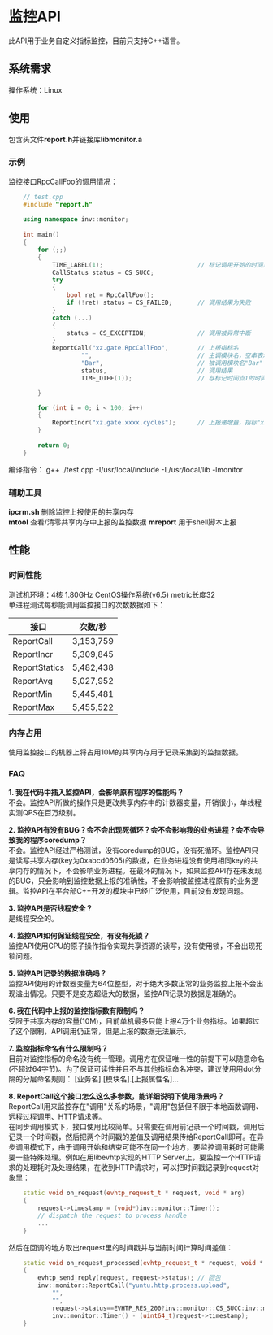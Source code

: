监控API
====================
此API用于业务自定义指标监控，目前只支持C++语言。

系统需求
--------------------
操作系统：Linux

使用
--------------------
包含头文件**report.h**并链接库**libmonitor.a**

### 示例
监控接口RpcCallFoo的调用情况：
```cpp
    // test.cpp
    #include "report.h"
    
    using namespace inv::monitor;
    
    int main()
    {
        for (;;)
        {
            TIME_LABEL(1);                          // 标记调用开始的时间点1
            CallStatus status = CS_SUCC;
            try
            {
                bool ret = RpcCallFoo();
                if (!ret) status = CS_FAILED;       // 调用结果为失败
            }
            catch (...)
            {
                status = CS_EXCEPTION;              // 调用被异常中断
            }
            ReportCall("xz.gate.RpcCallFoo",        // 上报指标名
                    "",                             // 主调模块名，空串表示使用进程映像文件名
                    "Bar",                          // 被调用模块名"Bar"
                    status,                         // 调用结果
                    TIME_DIFF(1));                  // 与标记时间点1的时间差

        }

        for (int i = 0; i < 100; i++)
        {
            ReportIncr("xz.gate.xxxx.cycles");      // 上报递增量，指标"xz.gate.xxxx.cycles"值为100
        }
    
        return 0;
    }
```
编译指令：
    g++ ./test.cpp -I/usr/local/include -L/usr/local/lib -lmonitor

### 辅助工具
**ipcrm.sh** 删除监控上报使用的共享内存       
**mtool** 查看/清零共享内存中上报的监控数据
**mreport** 用于shell脚本上报

性能
--------------------
### 时间性能
测试机环境：4核 1.80GHz CentOS操作系统(v6.5) metric长度32       
单进程测试每秒能调用监控接口的次数数据如下：

|接口|次数/秒|
|----|-------|
|ReportCall|3,153,759|
|ReportIncr|5,309,845|
|ReportStatics|5,482,438|
|ReportAvg|5,027,952|
|ReportMin|5,445,481|
|ReportMax|5,455,522|

### 内存占用
使用监控接口的机器上将占用10M的共享内存用于记录采集到的监控数据。

### FAQ
**1. 我在代码中插入监控API，会影响原有程序的性能吗？**    
不会。监控API所做的操作只是更改共享内存中的计数器变量，开销很小，单线程实测QPS在百万级别。      

**2. 监控API有没有BUG？会不会出现死循环？会不会影响我的业务进程？会不会导致我的程序coredump？**    
不会。监控API经过严格测试，没有coredump的BUG，没有死循环。监控API只是读写共享内存(key为0xabcd0605)的数据，在业务进程没有使用相同key的共享内存的情况下，不会影响业务进程。在最坏的情况下，如果监控API存在未发现的BUG，只会影响到监控数据上报的准确性，不会影响被监控进程原有的业务逻辑。监控API在平台部C++开发的模块中已经广泛使用，目前没有发现问题。        

**3. 监控API是否线程安全？**    
是线程安全的。     

**4. 监控API如何保证线程安全，有没有死锁？**   
监控API使用CPU的原子操作指令实现共享资源的读写，没有使用锁，不会出现死锁问题。   

**5. 监控API记录的数据准确吗？**    
监控API使用的计数器变量为64位整型，对于绝大多数正常的业务监控上报不会出现溢出情况。只要不是变态超级大的数据，监控API记录的数据是准确的。     

**6. 我在代码中上报的监控指标数有限制吗？**    
受限于共享内存的容量(10M)，目前单机最多只能上报4万个业务指标。如果超过了这个限制，API调用仍正常，但是上报的数据无法展示。     

**7. 监控指标命名有什么限制吗？**     
目前对监控指标的命名没有统一管理。调用方在保证唯一性的前提下可以随意命名(不超过64字节)。为了保证可读性并且不与其他指标命名冲突，建议使用用dot分隔的分层命名规则：
[业务名].[模块名].[上报属性名]...     

**8. ReportCall这个接口怎么这么多参数，能详细说明下使用场景吗？**      
ReportCall用来监控存在"调用"关系的场景，"调用"包括但不限于本地函数调用、远程过程调用、HTTP请求等。      
在同步调用模式下，接口使用比较简单。只需要在调用前记录一个时间戳，调用后记录一个时间戳，然后把两个时间戳的差值及调用结果传给ReportCall即可。在异步调用模式下，由于调用开始和结束可能不在同一个地方，要监控调用耗时可能需要一些特殊处理。例如在用libevhtp实现的HTTP Server上，要监控一个HTTP请求的处理耗时及处理结果，在收到HTTP请求时，可以把时间戳记录到request对象里：      
```cpp
    static void on_request(evhtp_request_t * request, void * arg)
    {
        request->timestamp = (void*)inv::monitor::Timer(); 
        // dispatch the request to process handle
        ...
    }
```
然后在回调的地方取出request里的时间戳并与当前时间计算时间差值：     
```cpp
    static void on_request_processed(evhtp_request_t * request, void * arg)
    {
        evhtp_send_reply(request, request->status); // 回包
        inv::monitor::ReportCall("yuntu.http.process.upload", 
            "", 
            "",
            request->status==EVHTP_RES_200?inv::monitor::CS_SUCC:inv::monitor::CS_FAILED,
            inv::monitor::Timer() - (uint64_t)request->timestamp);
    }
```


